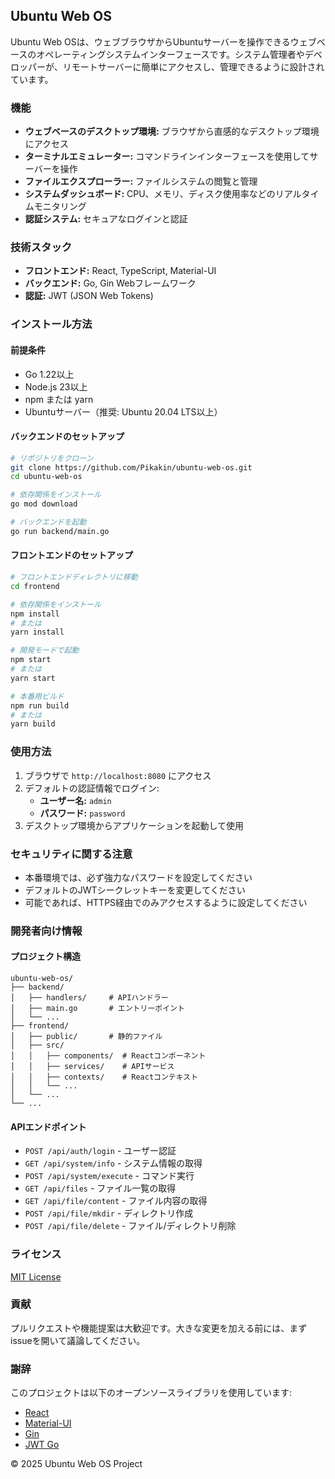 ## Ubuntu Web OS

Ubuntu Web OSは、ウェブブラウザからUbuntuサーバーを操作できるウェブベースのオペレーティングシステムインターフェースです。システム管理者やデベロッパーが、リモートサーバーに簡単にアクセスし、管理できるように設計されています。

### 機能

*   **ウェブベースのデスクトップ環境:** ブラウザから直感的なデスクトップ環境にアクセス
*   **ターミナルエミュレーター:** コマンドラインインターフェースを使用してサーバーを操作
*   **ファイルエクスプローラー:** ファイルシステムの閲覧と管理
*   **システムダッシュボード:** CPU、メモリ、ディスク使用率などのリアルタイムモニタリング
*   **認証システム:** セキュアなログインと認証

### 技術スタック

*   **フロントエンド:** React, TypeScript, Material-UI
*   **バックエンド:** Go, Gin Webフレームワーク
*   **認証:** JWT (JSON Web Tokens)

### インストール方法

#### 前提条件

*   Go 1.22以上
*   Node.js 23以上
*   npm または yarn
*   Ubuntuサーバー（推奨: Ubuntu 20.04 LTS以上）

#### バックエンドのセットアップ

```bash
# リポジトリをクローン
git clone https://github.com/Pikakin/ubuntu-web-os.git
cd ubuntu-web-os

# 依存関係をインストール
go mod download

# バックエンドを起動
go run backend/main.go
```

#### フロントエンドのセットアップ

```bash
# フロントエンドディレクトリに移動
cd frontend

# 依存関係をインストール
npm install
# または
yarn install

# 開発モードで起動
npm start
# または
yarn start

# 本番用ビルド
npm run build
# または
yarn build
```

### 使用方法

1.  ブラウザで `http://localhost:8080` にアクセス
2.  デフォルトの認証情報でログイン:
    *   **ユーザー名:** `admin`
    *   **パスワード:** `password`
3.  デスクトップ環境からアプリケーションを起動して使用

### セキュリティに関する注意

*   本番環境では、必ず強力なパスワードを設定してください
*   デフォルトのJWTシークレットキーを変更してください
*   可能であれば、HTTPS経由でのみアクセスするように設定してください

### 開発者向け情報

#### プロジェクト構造

```
ubuntu-web-os/
├── backend/
│   ├── handlers/     # APIハンドラー
│   ├── main.go       # エントリーポイント
│   └── ...
├── frontend/
│   ├── public/       # 静的ファイル
│   ├── src/
│   │   ├── components/  # Reactコンポーネント
│   │   ├── services/    # APIサービス
│   │   ├── contexts/    # Reactコンテキスト
│   │   └── ...
│   └── ...
└── ...
```

#### APIエンドポイント

*   `POST /api/auth/login` - ユーザー認証
*   `GET /api/system/info` - システム情報の取得
*   `POST /api/system/execute` - コマンド実行
*   `GET /api/files` - ファイル一覧の取得
*   `GET /api/file/content` - ファイル内容の取得
*   `POST /api/file/mkdir` - ディレクトリ作成
*   `POST /api/file/delete` - ファイル/ディレクトリ削除

### ライセンス

[MIT License](LICENSE)

### 貢献

プルリクエストや機能提案は大歓迎です。大きな変更を加える前には、まずissueを開いて議論してください。

### 謝辞

このプロジェクトは以下のオープンソースライブラリを使用しています:

*   [React](https://reactjs.org/)
*   [Material-UI](https://mui.com/)
*   [Gin](https://gin-gonic.com/)
*   [JWT Go](https://github.com/golang-jwt/jwt)

© 2025 Ubuntu Web OS Project